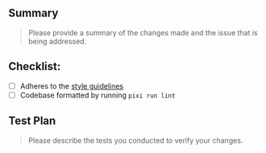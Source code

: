 ## Summary

> Please provide a summary of the changes made and the issue that is being addressed.

## Checklist:

- [ ] Adheres to the [style guidelines](https://facebookincubator.github.io/momentum/docs/developer_guide/style_guide)
- [ ] Codebase formatted by running `pixi run lint`

## Test Plan

> Please describe the tests you conducted to verify your changes.
